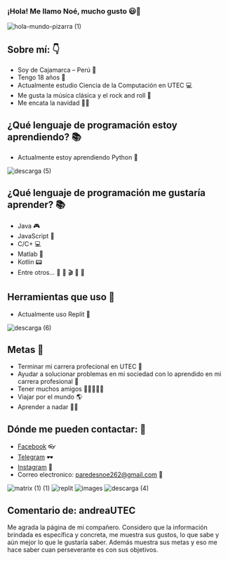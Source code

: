 ### ¡Hola! Me llamo Noé, mucho gusto 😃👋
![hola-mundo-pizarra (1)](https://user-images.githubusercontent.com/91269836/134585369-2d31c4a7-27f8-4a11-b6fe-e8af17d02983.gif)
## Sobre mí: 👇
- Soy de Cajamarca – Perú 🌄
- Tengo 18 años 🕺
- Actualmente estudio Ciencia de la Computación en UTEC 💻
- Me gusta la música clásica y el rock and roll 🎸 
- Me encata la navidad 🎄🎅
## ¿Qué lenguaje de programación estoy aprendiendo? 📚
- Actualmente estoy aprendiendo Python 🐍

![descarga (5)](https://user-images.githubusercontent.com/91269836/134602969-1827a6a2-a51d-40b5-beb5-75ca22c3ea5a.png)

## ¿Qué lenguaje de programación me gustaría aprender? 📚
- Java 🎮
- JavaScript 💾
- C/C+ 💻
- Matlab 🔌
- Kotlin 📟
- Entre otros... 👾 🎲 🎬 🔬 🎼 
## Herramientas que uso 	🔧
- Actualmente uso Replit 📡

![descarga (6)](https://user-images.githubusercontent.com/91269836/134603073-ab47d6e6-e91e-479a-ae9e-516ac36478a3.png)

## Metas 🏁 
 - Terminar mi carrera profecional en UTEC 🏦
 - Ayudar a solucionar problemas en mi sociedad con lo aprendido en mi carrera profesional 🌇
 - Tener muchos amigos 👦👮👨👴👩 
 - Viajar por el mundo 🌎
 - Aprender a nadar 🏊‍♂
## Dónde me pueden contactar: 💬
- [Facebook](https://www.facebook.com/noe.paredes.712) 👓
- [Telegram](@noeparedes123) 🕶
- [Instagram](https://www.instagram.com/rauraico_) 🥽
- Correo electronico: paredesnoe262@gmail.com 📧

![matrix (1) (1)](https://user-images.githubusercontent.com/91269836/134588419-0768309e-6775-417a-8f31-672e7c848bf2.gif)  ![replit](https://user-images.githubusercontent.com/91269836/134599502-ed698ccc-ae3f-4a78-b8d6-6960d278692b.jpg)
 ![images](https://user-images.githubusercontent.com/91269836/134599455-7a0adf6c-4fc2-40ba-82a8-040274d9bdf2.png)
 ![descarga (4)](https://user-images.githubusercontent.com/91269836/134600025-5156cbbe-c7de-492b-b7ff-02e0ecdc5e01.png)


##  Comentario de: andreaUTEC
Me agrada la página de mi compañero. Considero que la información brindada es específica y concreta, me muestra sus gustos, lo que sabe y aún mejor lo que le gustaría saber. Además muestra sus metas y eso me hace saber cuan perseverante es con sus objetivos.

<!--
**NoeParedes/NoeParedes** is a ✨ _special_ ✨ repository because its `README.md` (this file) appears on your GitHub profile.
